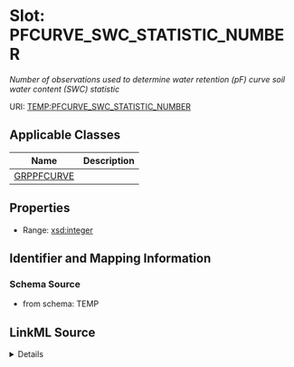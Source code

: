 # Slot: PFCURVE_SWC_STATISTIC_NUMBER
_Number of observations used to determine water retention (pF) curve soil water content (SWC) statistic_


URI: [TEMP:PFCURVE_SWC_STATISTIC_NUMBER](https://example.org/TEMP/PFCURVE_SWC_STATISTIC_NUMBER)



<!-- no inheritance hierarchy -->




## Applicable Classes

| Name | Description |
| --- | --- |
[GRPPFCURVE](GRPPFCURVE.md) | 






## Properties

* Range: [xsd:integer](xsd:integer)







## Identifier and Mapping Information







### Schema Source


* from schema: TEMP




## LinkML Source

<details>
```yaml
name: PFCURVE_SWC_STATISTIC_NUMBER
description: Number of observations used to determine water retention (pF) curve soil
  water content (SWC) statistic
from_schema: TEMP
rank: 1000
alias: PFCURVE_SWC_STATISTIC_NUMBER
domain_of:
- GRP_PFCURVE
range: integer

```
</details>